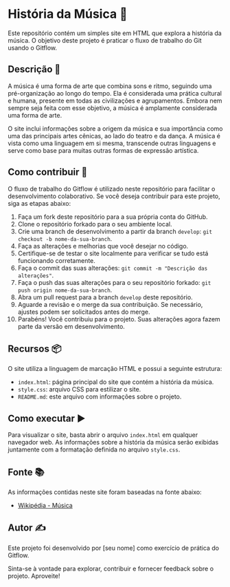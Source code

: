 # História da Música 🎵

Este repositório contém um simples site em HTML que explora a história da música. O objetivo deste projeto é praticar o fluxo de trabalho do Git usando o Gitflow. 

## Descrição 📜

A música é uma forma de arte que combina sons e ritmo, seguindo uma pré-organização ao longo do tempo. Ela é considerada uma prática cultural e humana, presente em todas as civilizações e agrupamentos. Embora nem sempre seja feita com esse objetivo, a música é amplamente considerada uma forma de arte.

O site inclui informações sobre a origem da música e sua importância como uma das principais artes cênicas, ao lado do teatro e da dança. A música é vista como uma linguagem em si mesma, transcende outras linguagens e serve como base para muitas outras formas de expressão artística.

## Como contribuir 🤝

O fluxo de trabalho do Gitflow é utilizado neste repositório para facilitar o desenvolvimento colaborativo. Se você deseja contribuir para este projeto, siga as etapas abaixo:

1. Faça um fork deste repositório para a sua própria conta do GitHub.
2. Clone o repositório forkado para o seu ambiente local.
3. Crie uma branch de desenvolvimento a partir da branch `develop`: `git checkout -b nome-da-sua-branch`.
4. Faça as alterações e melhorias que você desejar no código.
5. Certifique-se de testar o site localmente para verificar se tudo está funcionando corretamente.
6. Faça o commit das suas alterações: `git commit -m "Descrição das alterações"`.
7. Faça o push das suas alterações para o seu repositório forkado: `git push origin nome-da-sua-branch`.
8. Abra um pull request para a branch `develop` deste repositório.
9. Aguarde a revisão e o merge da sua contribuição. Se necessário, ajustes podem ser solicitados antes do merge.
10. Parabéns! Você contribuiu para o projeto. Suas alterações agora fazem parte da versão em desenvolvimento.

## Recursos 📦

O site utiliza a linguagem de marcação HTML e possui a seguinte estrutura:

- `index.html`: página principal do site que contém a história da música.
- `style.css`: arquivo CSS para estilizar o site.
- `README.md`: este arquivo com informações sobre o projeto.

## Como executar ▶️

Para visualizar o site, basta abrir o arquivo `index.html` em qualquer navegador web. As informações sobre a história da música serão exibidas juntamente com a formatação definida no arquivo `style.css`.

## Fonte 📚

As informações contidas neste site foram baseadas na fonte abaixo:

- [Wikipédia - Música](https://pt.wikipedia.org/wiki/M%C3%BAsica)

## Autor ✍️

Este projeto foi desenvolvido por [seu nome] como exercício de prática do Gitflow.

Sinta-se à vontade para explorar, contribuir e fornecer feedback sobre o projeto. Aproveite!
